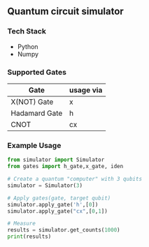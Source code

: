 ## Quantum circuit simulator

### Tech Stack
* Python
* Numpy

### Supported Gates

| Gate          | usage via     |
| ------------- | ------------- |
| X(NOT) Gate   | x             |
| Hadamard Gate | h             |
| CNOT          | cx            |

### Example Usage

```python
from simulator import Simulator
from gates import h_gate,x_gate, iden

# Create a quantum "computer" with 3 qubits
simulator = Simulator(3)

# Apply gates(gate, target qubit)
simulator.apply_gate('h',[0])
simulator.apply_gate("cx",[0,1])

# Measure
results = simulator.get_counts(1000)
print(results)


```

